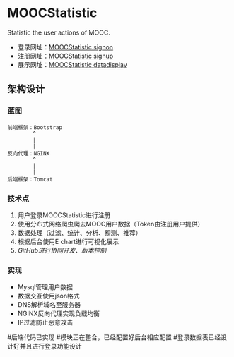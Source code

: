 # MOOCStatistic
Statistic the user actions of MOOC.

* 登录网址：[MOOCStatistic signon](http://123.206.205.246/sign/signon.html)
* 注册网址：[MOOCStatistic signup](http://123.206.205.246/sign/signup.html)
* 展示网址：[MOOCStatistic datadisplay](http://123.206.205.246/datadisplay)

## 架构设计
### 蓝图
```
前端框架：Bootstrap
        ^
        |
        |
反向代理：NGINX
        ^
        |
        |
后端框架：Tomcat
```

### 技术点
1. 用户登录MOOCStatistic进行注册
2. 使用分布式网络爬虫爬去MOOC用户数据（Token由注册用户提供）
3. 数据处理（过滤、统计、分析、预测、推荐）
4. 根据后台使用E chart进行可视化展示
5. *GitHub进行协同开发、版本控制*

### 实现
* Mysql管理用户数据
* 数据交互使用json格式
* DNS解析域名至服务器
* NGINX反向代理实现负载均衡
* IP过滤防止恶意攻击

#后端代码已实现
#模块正在整合，已经配置好后台相应配置
#登录数据表已经设计好并且进行登录功能设计

